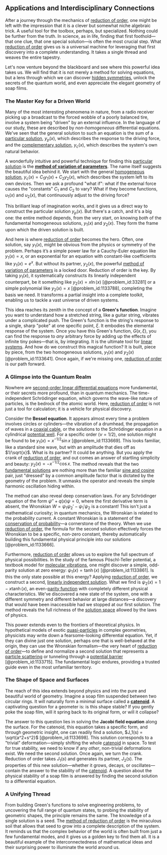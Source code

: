 ## Applications and Interdisciplinary Connections

After a journey through the mechanics of [reduction of order](@article_id:140065), one might be left with the impression that it is a clever but somewhat niche algebraic trick. A useful tool for the toolbox, perhaps, but specialized. Nothing could be further from the truth. In science, as in life, finding that first foothold—that one clue, that one special solution—is often the most crucial step. What [reduction of order](@article_id:140065) gives us is a universal machine for leveraging that first discovery into a complete understanding. It takes a single thread and weaves the entire tapestry.

Let's now venture beyond the blackboard and see where this powerful idea takes us. We will find that it is not merely a method for solving equations, but a lens through which we can discover [hidden symmetries](@article_id:146828), unlock the secrets of the quantum world, and even appreciate the elegant geometry of soap films.

### The Master Key for a Driven World

Many of the most interesting phenomena in nature, from a radio receiver picking up a broadcast to the forced wobble of a poorly balanced tire, involve a system being "driven" by an external influence. In the language of our study, these are described by *non-homogeneous* differential equations. We've seen that the general solution to such an equation is the sum of a [particular solution](@article_id:148586), $y_p(x)$, which describes the response to the driving force, and the [complementary solution](@article_id:163000), $y_c(x)$, which describes the system's own natural behavior.

A wonderfully intuitive and powerful technique for finding this [particular solution](@article_id:148586) is the **[method of variation of parameters](@article_id:162437)**. The name itself suggests the beautiful idea behind it. We start with the general [homogeneous solution](@article_id:273871), $y_c(x) = C_1 y_1(x) + C_2 y_2(x)$, which describes the system left to its own devices. Then we ask a profound "what if": what if the external force causes the "constants" $C_1$ and $C_2$ to vary? What if they become functions, $u_1(x)$ and $u_2(x)$, that continuously adjust to the driving force?

This brilliant leap of imagination works, and it gives us a direct way to construct the particular solution $y_p(x)$. But there's a catch, and it's a big one: the entire method depends, from the very start, on knowing *both* of the fundamental homogeneous solutions, $y_1(x)$ and $y_2(x)$. They form the frame upon which the driven solution is built.

And here is where [reduction of order](@article_id:140065) becomes the hero. Often, one solution, say $y_1(x)$, might be obvious from the physics or symmetry of the problem. Perhaps it’s a simple power law for a Cauchy-Euler equation like $y_1(x) = x$, or an exponential for an equation with constant-like coefficients like $y_1(x) = e^x$. But without its partner, $y_2(x)$, the powerful [method of variation of parameters](@article_id:162437) is a locked door. Reduction of order is the key. By taking $y_1(x)$, it systematically constructs its linearly independent counterpart, be it something like $y_2(x) = x \ln(x)$ [@problem_id:33281] or a simple polynomial like $y_2(x)=x$ [@problem_id:1133788], completing the basis we need. It transforms a partial insight into a complete toolkit, enabling us to tackle a vast universe of driven systems.

This idea reaches its zenith in the concept of a **Green's function**. Imagine you want to understand how a stretched string, like a guitar string, vibrates under a complicated push. The Green's function is the string's response to a single, sharp "poke" at one specific point, $\xi$. It embodies the elemental response of the system. Once you have this Green's function, $G(x, \xi)$, you can find the response to *any* arbitrary force by adding up the effects of infinite tiny pokes—that is, by integrating. It is the ultimate tool for [linear systems](@article_id:147356). And how do we construct this magical function? It is built, piece by piece, from the two homogeneous solutions, $y_1(x)$ and $y_2(x)$ [@problem_id:1133641]. Once again, if we're missing one, [reduction of order](@article_id:140065) is our path forward.

### A Glimpse into the Quantum Realm

Nowhere are [second-order linear differential equations](@article_id:260549) more fundamental, or their secrets more profound, than in quantum mechanics. The time-independent Schrödinger equation, which governs the wave-like nature of particles, is the bedrock of the atomic world. Here, [reduction of order](@article_id:140065) is not just a tool for calculation; it is a vehicle for physical discovery.

Consider the **Bessel equation**. It appears almost every time a problem involves circles or cylinders—the vibration of a drumhead, the propagation of waves in a [coaxial cable](@article_id:273938), or the solutions to the Schrödinger equation in a cylindrical [potential well](@article_id:151646). For a specific order ($\nu=1/2$), one solution might be found to be $y_1(x) = x^{-1/2}\sin x$ [@problem_id:1133669]. This looks familiar, like a standard sine wave, but with an amplitude that dies off as $1/\sqrt{x}$. What is its partner? It could be anything. But you apply the crank of [reduction of order](@article_id:140065), and out comes an answer of startling simplicity and beauty: $y_2(x) = -x^{-1/2}\cos x$. The method reveals that the two [fundamental solutions](@article_id:184288) are nothing more than the familiar [sine and cosine](@article_id:174871) pair, just "dressed" by a common amplitude factor that is dictated by the geometry of the problem. It unmasks the operator and reveals the simple harmonic oscillation hiding within.

The method can also reveal deep conservation laws. For any Schrödinger equation of the form $\psi'' + q(x)\psi = 0$, where the first derivative term is absent, the Wronskian $W = \psi_1 \psi_2' - \psi_1' \psi_2$ is a constant! This isn't just a mathematical curiosity; in quantum mechanics, the Wronskian is related to the probability current. A constant Wronskian is a statement of the [conservation of probability](@article_id:149142)—a cornerstone of the theory. When we use [reduction of order](@article_id:140065), the formula for the second solution effectively forces the Wronskian to be a specific, non-zero constant, thereby automatically building this fundamental physical principle into our solutions [@problem_id:1133666].

Furthermore, [reduction of order](@article_id:140065) allows us to explore the full spectrum of physical possibilities. In the study of the famous Pöschl-Teller potential, a textbook model for [molecular vibrations](@article_id:140333), one might discover a simple, odd-parity solution at zero energy: $\psi_1(x) = \tanh(x)$ [@problem_id:1133861]. Is this the only state possible at this energy? Applying [reduction of order](@article_id:140065), we construct a second, [linearly independent solution](@article_id:173982). What we find is $\psi_2(x) = 1 - x\tanh(x)$, an even-[parity function](@article_id:269599) with completely different physical characteristics. We've discovered a new state of the system, one with a different symmetry and different behavior at large distances—a discovery that would have been inaccessible had we stopped at our first solution. The method reveals the full richness of the [solution space](@article_id:199976) allowed by the laws of physics.

This power extends even to the frontiers of theoretical physics. In hypothetical models of exotic [quasi-particles](@article_id:157354) in complex geometries, physicists may write down a fearsome-looking differential equation. Yet, if they can divine just one solution, perhaps one that is well-behaved at the origin, they can use the Wronskian formalism—the very heart of [reduction of order](@article_id:140065)—to define and normalize a second solution that represents a [particle scattering](@article_id:152447) or tunneling through a [potential barrier](@article_id:147101) [@problem_id:1133715]. The fundamental logic endures, providing a trusted guide even in the most unfamiliar territory.

### The Shape of Space and Surfaces

The reach of this idea extends beyond physics and into the pure and beautiful world of geometry. Imagine a soap film suspended between two circular rings. It will naturally form a minimal surface called a **[catenoid](@article_id:271133)**. A captivating question for a geometer is: is this shape stable? If you gently poke the soap film, will it spring back to its original form, or will it collapse?

The answer to this question lies in solving the **Jacobi field equation** along the surface. For the catenoid, this equation takes a specific form, and through geometric insight, one can readily find a solution, $J_1(s) = \sqrt{a^2+s^2}$ [@problem_id:1133698]. This solution corresponds to a "trivial" deformation—simply shifting the whole [catenoid](@article_id:271133) in space. To test for true stability, we need to know if any *other*, non-trivial deformations exist. We need the second solution. Once again, we turn the crank. Reduction of order takes $J_1(s)$ and generates its partner, $J_2(s)$. The properties of this new solution—whether it grows, decays, or oscillates—contain the answer to the stability of the [catenoid](@article_id:271133). A question about the physical stability of a soap film is answered by finding the second solution to a differential equation.

### A Unifying Thread

From building Green's functions to solve engineering problems, to uncovering the full range of quantum states, to probing the stability of geometric shapes, the principle remains the same. The knowledge of a single solution is a seed. The [method of reduction of order](@article_id:167332) is the miraculous soil that allows that seed to grow into a complete description of the system. It reminds us that the complex behavior of the world is often built from just a few fundamental modes, and it gives us a golden key to find them all. It is a beautiful example of the interconnectedness of mathematical ideas and their surprising power to illuminate the world around us.